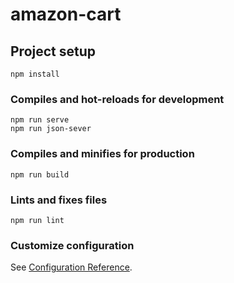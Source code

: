 # amazon-cart

## Project setup
```
npm install
```

### Compiles and hot-reloads for development
```
npm run serve
npm run json-sever
```

### Compiles and minifies for production
```
npm run build
```

### Lints and fixes files
```
npm run lint
```

### Customize configuration
See [Configuration Reference](https://cli.vuejs.org/config/).
